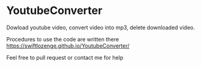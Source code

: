 # YoutubeConverter
Dowload youtube video, convert video into mp3, delete downloaded video.

Procedures to use the code are written there https://swiftlozenge.github.io/YoutubeConverter/


Feel free to pull request or contact me for help
